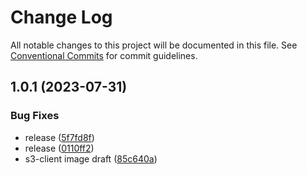 # Change Log

All notable changes to this project will be documented in this file.
See [Conventional Commits](https://conventionalcommits.org) for commit guidelines.

## 1.0.1 (2023-07-31)


### Bug Fixes

* release ([5f7fd8f](https://github.com/SocialGouv/docker/commit/5f7fd8f82a27e453471d22b11437cfd1e011530a))
* release ([0110ff2](https://github.com/SocialGouv/docker/commit/0110ff23870b4854aa97a44065a960fc08769a72))
* s3-client image draft ([85c640a](https://github.com/SocialGouv/docker/commit/85c640aa498fc299c202cf558f66389a409d7fc8))
